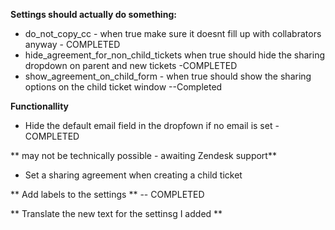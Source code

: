 **Settings should actually do something:**

 * do_not_copy_cc - when true make sure it doesnt fill up with collabrators anyway - COMPLETED
 * hide_agreement_for_non_child_tickets when true should hide the sharing dropdown on parent and new tickets -COMPLETED
 * show_agreement_on_child_form - when true should show the sharing options on the child ticket window --Completed
 
**Functionallity**

 * Hide the default email field in the dropfown if no email is set - COMPLETED
 
 
** may not be technically possible  - awaiting Zendesk support**

* Set a sharing agreement when creating a child ticket


** Add labels to the settings **  -- COMPLETED

** Translate the new text for the settinsg I added **

